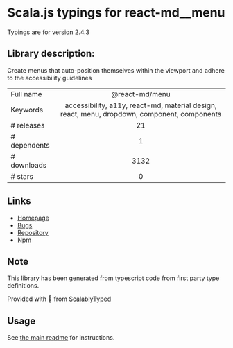 
# Scala.js typings for react-md__menu

Typings are for version 2.4.3

## Library description:
Create menus that auto-position themselves within the viewport and adhere to the accessibility guidelines

|                    |                 |
| ------------------ | :-------------: |
| Full name          | @react-md/menu |
| Keywords           | accessibility, a11y, react-md, material design, react, menu, dropdown, component, components |
| # releases         | 21 |
| # dependents       | 1 |
| # downloads        | 3132 |
| # stars            | 0 |

## Links
- [Homepage](https://react-md.dev/packages/menu/demos)
- [Bugs](https://github.com/mlaursen/react-md/issues)
- [Repository](https://github.com/mlaursen/react-md)
- [Npm](https://www.npmjs.com/package/%40react-md%2Fmenu)
    


## Note
This library has been generated from typescript code from first party type definitions.

Provided with :purple_heart: from [ScalablyTyped](https://github.com/oyvindberg/ScalablyTyped)

## Usage
See [the main readme](../../readme.md) for instructions.


